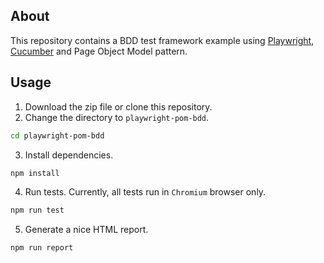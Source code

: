 ## About
This repository contains a BDD test framework example using [Playwright](https://playwright.dev), [Cucumber](https://www.npmjs.com/package/@cucumber/cucumber) and Page Object Model pattern. 

## Usage

1. Download the zip file or clone this repository.
2. Change the directory to `playwright-pom-bdd`.
```sh
cd playwright-pom-bdd
```
3. Install dependencies.
```sh
npm install
```
4. Run tests. Currently, all tests run in `Chromium` browser only.
```sh
npm run test
```
5. Generate a nice HTML report.
```sh
npm run report
```
